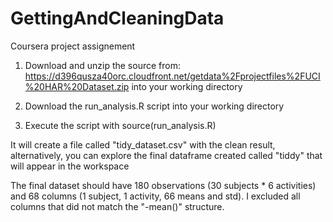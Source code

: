 GettingAndCleaningData
======================

Coursera project assignement


1) Download and unzip the source from: https://d396qusza40orc.cloudfront.net/getdata%2Fprojectfiles%2FUCI%20HAR%20Dataset.zip into your working directory

2) Download the run_analysis.R script into your working directory

3) Execute the script with source(run_analysis.R)

It will create a file called "tidy_dataset.csv" with the clean result, alternatively, you can explore the final dataframe created called "tiddy" that will appear in the workspace

The final dataset should have 180 observations (30 subjects *  6 activities) and 68 columns (1 subject, 1 activity, 66 means and std). I excluded all columns that did not match the "-mean()" structure.
